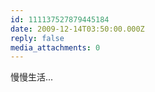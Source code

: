 ```yaml
---
id: 111137527879445184
date: 2009-12-14T03:50:00.000Z
reply: false
media_attachments: 0
---
```


慢慢生活... ​​​​

